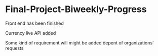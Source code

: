 # Final-Project-Biweekly-Progress

Front end has been finished

Currency live API added

Some kind of requirement will might be added depent of organizations' requests
